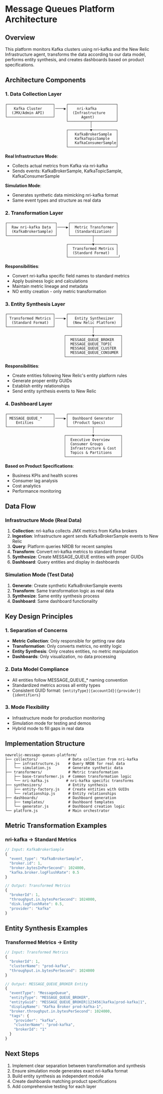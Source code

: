 # Message Queues Platform Architecture

## Overview

This platform monitors Kafka clusters using nri-kafka and the New Relic Infrastructure agent, transforms the data according to our data model, performs entity synthesis, and creates dashboards based on product specifications.

## Architecture Components

### 1. Data Collection Layer

```
┌─────────────────────┐     ┌──────────────────────┐
│   Kafka Cluster     │────▶│    nri-kafka         │
│  (JMX/Admin API)    │     │  (Infrastructure     │
└─────────────────────┘     │      Agent)          │
                            └──────────┬───────────┘
                                       │
                            ┌──────────▼───────────┐
                            │   KafkaBrokerSample  │
                            │   KafkaTopicSample   │
                            │   KafkaConsumerSample│
                            └──────────────────────┘
```

**Real Infrastructure Mode**: 
- Collects actual metrics from Kafka via nri-kafka
- Sends events: KafkaBrokerSample, KafkaTopicSample, KafkaConsumerSample

**Simulation Mode**:
- Generates synthetic data mimicking nri-kafka format
- Same event types and structure as real data

### 2. Transformation Layer

```
┌──────────────────────┐     ┌─────────────────────┐
│  Raw nri-kafka Data  │────▶│  Metric Transformer │
│  (KafkaBrokerSample) │     │  (Standardization)  │
└──────────────────────┘     └──────────┬──────────┘
                                        │
                            ┌───────────▼──────────┐
                            │  Transformed Metrics │
                            │  (Standard Format)   │
                            └───────────────────────┘
```

**Responsibilities**:
- Convert nri-kafka specific field names to standard metrics
- Apply business logic and calculations
- Maintain metric lineage and metadata
- NO entity creation - only metric transformation

### 3. Entity Synthesis Layer

```
┌─────────────────────┐     ┌────────────────────────┐
│ Transformed Metrics │────▶│   Entity Synthesizer   │
│  (Standard Format)  │     │  (New Relic Platform)  │
└─────────────────────┘     └───────────┬────────────┘
                                        │
                           ┌────────────▼────────────┐
                           │  MESSAGE_QUEUE_BROKER   │
                           │  MESSAGE_QUEUE_TOPIC    │
                           │  MESSAGE_QUEUE_CLUSTER  │
                           │  MESSAGE_QUEUE_CONSUMER │
                           └─────────────────────────┘
```

**Responsibilities**:
- Create entities following New Relic's entity platform rules
- Generate proper entity GUIDs
- Establish entity relationships
- Send entity synthesis events to New Relic

### 4. Dashboard Layer

```
┌─────────────────────┐     ┌────────────────────────┐
│ MESSAGE_QUEUE_*     │────▶│  Dashboard Generator   │
│    Entities         │     │  (Product Specs)       │
└─────────────────────┘     └───────────┬────────────┘
                                        │
                           ┌────────────▼────────────┐
                           │  Executive Overview     │
                           │  Consumer Groups        │
                           │  Infrastructure & Cost  │
                           │  Topics & Partitions    │
                           └─────────────────────────┘
```

**Based on Product Specifications**:
- Business KPIs and health scores
- Consumer lag analysis
- Cost analytics
- Performance monitoring

## Data Flow

### Infrastructure Mode (Real Data)
1. **Collection**: nri-kafka collects JMX metrics from Kafka brokers
2. **Ingestion**: Infrastructure agent sends KafkaBrokerSample events to New Relic
3. **Query**: Platform queries NRDB for recent samples
4. **Transform**: Convert nri-kafka metrics to standard format
5. **Synthesize**: Create MESSAGE_QUEUE entities with proper GUIDs
6. **Dashboard**: Query entities and display in dashboards

### Simulation Mode (Test Data)
1. **Generate**: Create synthetic KafkaBrokerSample events
2. **Transform**: Same transformation logic as real data
3. **Synthesize**: Same entity synthesis process
4. **Dashboard**: Same dashboard functionality

## Key Design Principles

### 1. Separation of Concerns
- **Metric Collection**: Only responsible for getting raw data
- **Transformation**: Only converts metrics, no entity logic
- **Entity Synthesis**: Only creates entities, no metric manipulation
- **Dashboards**: Only visualization, no data processing

### 2. Data Model Compliance
- All entities follow MESSAGE_QUEUE_* naming convention
- Standardized metrics across all entity types
- Consistent GUID format: `{entityType}|{accountId}|{provider}|{identifiers}`

### 3. Mode Flexibility
- Infrastructure mode for production monitoring
- Simulation mode for testing and demos
- Hybrid mode to fill gaps in real data

## Implementation Structure

```
newrelic-message-queues-platform/
├── collectors/              # Data collection from nri-kafka
│   ├── infrastructure.js    # Query NRDB for real data
│   └── simulation.js        # Generate synthetic data
├── transformers/            # Metric transformation
│   ├── base-transformer.js  # Common transformation logic
│   └── nri-kafka.js        # nri-kafka specific transforms
├── synthesizers/            # Entity synthesis
│   ├── entity-factory.js    # Create entities with GUIDs
│   └── relationship.js      # Entity relationships
├── dashboards/              # Dashboard generation
│   ├── templates/           # Dashboard templates
│   └── generator.js         # Dashboard creation logic
└── platform.js              # Main orchestrator
```

## Metric Transformation Examples

### nri-kafka → Standard Metrics

```javascript
// Input: KafkaBrokerSample
{
  "event_type": "KafkaBrokerSample",
  "broker.id": 1,
  "broker.bytesInPerSecond": 1024000,
  "kafka.broker.logFlushRate": 0.5
}

// Output: Transformed Metrics
{
  "brokerId": 1,
  "throughput.in.bytesPerSecond": 1024000,
  "disk.logFlushRate": 0.5,
  "provider": "kafka"
}
```

## Entity Synthesis Examples

### Transformed Metrics → Entity

```javascript
// Input: Transformed Metrics
{
  "brokerId": 1,
  "clusterName": "prod-kafka",
  "throughput.in.bytesPerSecond": 1024000
}

// Output: MESSAGE_QUEUE_BROKER Entity
{
  "eventType": "MessageQueue",
  "entityType": "MESSAGE_QUEUE_BROKER",
  "entityGuid": "MESSAGE_QUEUE_BROKER|123456|kafka|prod-kafka|1",
  "displayName": "Kafka Broker prod-kafka-1",
  "broker.throughput.in.bytesPerSecond": 1024000,
  "tags": {
    "provider": "kafka",
    "clusterName": "prod-kafka",
    "brokerId": "1"
  }
}
```

## Next Steps

1. Implement clear separation between transformation and synthesis
2. Ensure simulation mode generates exact nri-kafka format
3. Build entity synthesis as independent module
4. Create dashboards matching product specifications
5. Add comprehensive testing for each layer
